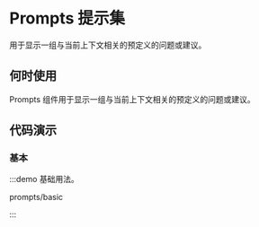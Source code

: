 
# Prompts 提示集

用于显示一组与当前上下文相关的预定义的问题或建议。

## 何时使用

Prompts 组件用于显示一组与当前上下文相关的预定义的问题或建议。

## 代码演示

### 基本

:::demo 基础用法。

prompts/basic

:::
